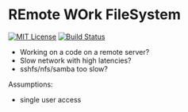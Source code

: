# REmote WOrk FileSystem

[![MIT License](https://img.shields.io/badge/license-MIT-blue.svg)](https://github.com/dsiroky/rewofs/blob/master/LICENSE.txt)
[![Build Status](https://travis-ci.org/dsiroky/rewofs.svg?branch=master)](https://travis-ci.org/dsiroky/rewofs)

- Working on a code on a remote server?
- Slow network with high latencies?
- sshfs/nfs/samba too slow?

Assumptions:
- single user access
